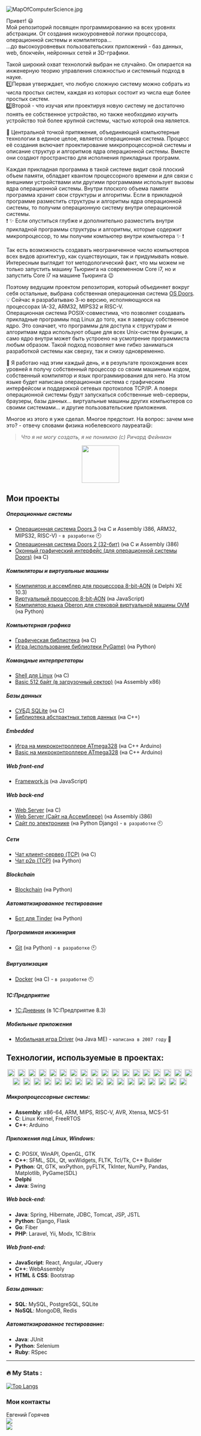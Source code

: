 ![MapOfComputerScience.jpg](MapOfComputerScience.jpg)

Привет! :smiley:  
Мой репозиторий посвящен программированию на всех уровнях абстракции. От создания низкоуровневой логики процессора, операционной системы и компилятора...  
...до высокоуровневых пользовательских приложений - баз данных, web, блокчейн, нейронных сетей и 3D-графики.

Такой широкий охват технологий выбран не случайно. Он опирается на инженерную теорию управления сложностью и системный подход в науке.  
:one:Первая утверждает, что любую сложную систему можно собрать из числа простых систем, каждая из которых состоит из числа еще более простых систем.  
:two:Второй - что изучая или проектируя новую систему не достаточно понять ее собственное устройство, но также необходимо изучить устройство той более крупной системы, частью которой она является.

:dart: Центральной точкой притяжения, объединяющей компьютерные технологии в единое целое, является операционная система. Процесс её создания включает проектирование микропроцессорной системы и описание структур и алгоритмов ядра операционной системы. Вместе они создают пространство для исполнения прикладных программ.

Каждая прикладная программа в такой системе видит свой плоский объем памяти, обладает квантом процессорного времени и для связи с внешними устройствами или другими программами использует вызовы ядра операционной системы. Внутри плоского объема памяти программа хранит свои структуры и алгоритмы. Если в прикладной программе разместить структуры и алгоритмы ядра операционной системы, то получим операционную систему внутри операционной системы.  
:exclamation: :sparkles: Если опуститься глубже и дополнительно разместить внутри прикладной программы структуры и алгоритмы, которые содержит микропроцессор, то мы получим компьютер внутри компьютера :sparkles: :exclamation:

Так есть возможность создавать неограниченное число компьютеров всех видов архитектур, как существующих, так и придумывать новые. Интересным выглядит тот методологический факт, что мы можем не только запустить машину Тьюринга на современном Core i7, но и запустить Core i7 на машине Тьюринга :wink:

Поэтому ведущим проектом репозитория, который объединяет вокруг себя остальные, выбрана собственная операционная система [OS Doors](https://github.com/GorComComputing/OS_Doors32).  
:bulb: Сейчас я разрабатываю 3-ю версию, исполняющуюся на процессорах IA-32, ARM32, MIPS32 и RISC-V.  
Операционная система POSIX-совместима, что позволяет создавать прикладные программы под Linux до того, как я завершу собственное ядро. Это означает, что программы для доступа к структурам и алгоритмам ядра используют общие для всех Unix-систем функции, а само ядро внутри может быть устроено на усмотрение программиста любым образом.
Такой подход позволяет мне гибко заниматься разработкой системы как сверху, так и снизу одновременно.

:checkered_flag: Я работаю над этим каждый день, и в результате прохождения всех уровней я получу собственный процессор со своим машинным кодом, собственный компилятор и язык программирования для него. На этом языке будет написана операционная система с графическим интерфейсом и поддержкой сетевых протоколов TCP/IP. А поверх операционной системы будут запускаться собственные web-серверы, браузеры, базы данных... виртуальные машины других компьютеров со своими системами... и другие пользовательские приложения.

Многое из этого я уже сделал. Многое предстоит. На вопрос: зачем мне это? - отвечу словами физика нобелевского лауреата:smiley::  
> *Что я не могу создать, я не понимаю (с) Ричард Фейнман*

<!--div id="header" align="center">
  <img src="https://media.giphy.com/media/v1.Y2lkPTc5MGI3NjExNjgzYWFiMTY0ZTA2MzM0YzU3NGYwM2VhZjdlMzUwOTg5YWU1MTA3MCZlcD12MV9pbnRlcm5hbF9naWZzX2dpZklkJmN0PWc/SmaYvew52UlC9MmB6l/giphy.gif" width="200"/>
</div-->

<div id="header" align="center">
  <img src="https://media.giphy.com/media/3ohc157IyQlpWtqbug/giphy.gif" width="100"/>
</div>



<!--## Операционная система Doors
##### Ядро
* [Ядро Doors для i386]() (на C и Assembly i386)
* [Ядро Doors для ARM]() (на C и Assembly ARM)
##### Приложения
* [Командный интерпретатор Shell]() (на C)
* [Оконный графический интерфейс]() (на C)
* [Компилятор]() (на C)
* [Виртуальная машина]() (на C)
* [СУБД SQLite]() (на C)
* [Web Server]() (на C)
##### Библиотеки
* [Библиотека системных вызовов Doors для i386]() (на C и Assembly i386)
* [Библиотека системных вызовов Doors для ARM]() (на C и Assembly ARM)
* [Библиотека работы со строками]() (на C)
* [Математическая библиотека]() (на C)
* [Графическая библиотека]() (на C)
* [Библиотека абстрактных типов данных]() (на C)-->


<!--div id="header" align="center">
  <img src="https://media.giphy.com/media/v1.Y2lkPTc5MGI3NjExM2YzYmEwNjk5NGVlNjY4ZjRmNDQ4YmZkNTExMzE5ZjY5YzQ3YjM4NCZlcD12MV9pbnRlcm5hbF9naWZzX2dpZklkJmN0PWc/3oEjHGJE2H5KMDjyj6/giphy.gif" width="200"/>
</div-->


## Мои проекты
##### Операционные системы
* [Операционная система Doors 3](https://github.com/GorComComputing/OS_Doors3) (на C и Assembly i386, ARM32, MIPS32, RISC-V) - `в разработке` :clock10:
* [Операционная система Doors 2 (32-бит)](https://github.com/GorComComputing/OS_Doors32) (на C и Assembly i386)
* [Оконный графический интерфейс (для операционной системы Doors)](https://github.com/GorComComputing/GUI_Window) (на C)
##### Компиляторы и виртуальные машины
* [Компилятор и ассемблер для процессора 8-bit-AON](https://github.com/GorComComputing/C_Compiler) (в Delphi XE 10.3)
* [Виртуальный процессор 8-bit-AON](https://github.com/GorComComputing/8-bit-AON-Computer) (на JavaScript)
* [Компилятор языка Oberon для стековой виртуальной машины OVM](https://github.com/GorComComputing/Oberon_Compiler) (на Python)
##### Компьютерная графика
* [Графическая библиотека](https://github.com/GorComComputing/Graphics) (на C)
* [Игра (использование библиотеки PyGame)](https://github.com/GorComComputing/Game_PyGame) (на Python) 
##### Командные интерпретаторы
* [Shell для Linux](https://github.com/GorComComputing/Shell) (на C)
* [Basic 512 байт (в загрузочный сектор)](https://github.com/GorComComputing/Basic512) (на Assembly x86)
##### Базы данных
* [СУБД SQLite](https://github.com/GorComComputing/SQLite) (на C)
* [Библиотека абстрактных типов данных](https://github.com/GorComComputing/Algorithms) (на C++)
##### Embedded
* [Игра на микроконтроллере ATmega328](https://github.com/GorComComputing/Game_Arduino) (на C++ Arduino)
* [Basic на микроконтроллере ATmega328](https://github.com/GorComComputing/Basic_TCP_Arduino) (на C++ Arduino)
##### Web front-end
* [Framework.js](https://github.com/GorComComputing/Framework.js) (на JavaScript)
##### Web back-end
* [Web Server](https://github.com/GorComComputing/Web_Server) (на C)
* [Web Server (Сайт на Ассемблере)](https://github.com/GorComComputing/Site_on_Asm) (на Assembly i386)
* [Сайт по электронике]() (на Python Django) - `в разработке` :clock10:
##### Сети
* [Чат клиент-сервер (TCP)](https://github.com/GorComComputing/Chat_TCP) (на C)
* [Чат p2p (TCP)](https://github.com/GorComComputing/p2p_chat) (на Python)
##### Blockchain
* [Blockchain](https://github.com/GorComComputing/Blockchain) (на Python)
##### Автоматизированное тестирование
* [Бот для Tinder](https://github.com/GorComComputing/AutoTinder) (на Python)
##### Программная инжинирия
* [Git](https://github.com/GorComComputing/Git) (на Python) - `в разработке` :clock10:
##### Виртуализация
* [Docker](https://github.com/GorComComputing/Docker) (на C) - `в разработке` :clock10:
##### 1С:Предприятие
* [1С:Дневник](https://github.com/GorComComputing/1C_Diary) (в 1С:Предприятие 8.3)
##### Мобильные приложения
* [Мобильная игра Driver](https://github.com/GorComComputing/Driver_J2ME) (на Java ME) - `написана в 2007 году` :calendar:



## Технологии, используемые в проектах:

<div id="header" align="center">
<img src="https://github.com/devicons/devicon/blob/master/icons/c/c-line.svg" title="C" alt="C" width="20" height="20"/>&nbsp;
<img src="https://github.com/devicons/devicon/blob/master/icons/cplusplus/cplusplus-line.svg" title="C++" alt="C++" width="20" height="20"/>&nbsp;
<!--img src="https://github.com/devicons/devicon/blob/master/icons/cmake/cmake-original-wordmark.svg" title="cmake" alt="cmake" width="20" height="20"/>&nbsp;-->
<img src="https://github.com/devicons/devicon/blob/master/icons/arduino/arduino-original-wordmark.svg" title="Arduino" alt="Arduino" width="20" height="20"/>&nbsp;
<!--img src="https://github.com/devicons/devicon/blob/master/icons/bash/bash-original.svg" title="Bash" alt="Bash" width="20" height="20"/>&nbsp;-->
<img src="https://github.com/devicons/devicon/blob/master/icons/qt/qt-original.svg" title="qt" alt="qt" width="20" height="20"/>&nbsp;
<img src="https://github.com/devicons/devicon/blob/master/icons/linux/linux-original.svg" title="linux" alt="linux" width="20" height="20"/>&nbsp;
<img src="https://github.com/devicons/devicon/blob/master/icons/sdl/sdl-original.svg" title="sdl" alt="sdl" width="20" height="20"/>&nbsp;
<img src="https://github.com/devicons/devicon/blob/master/icons/opengl/opengl-original.svg" title="opengl" alt="opengl" width="20" height="20"/>&nbsp;
<img src="https://github.com/devicons/devicon/blob/master/icons/python/python-original-wordmark.svg" title="python" alt="python" width="20" height="20"/>&nbsp;
<img src="https://github.com/devicons/devicon/blob/master/icons/django/django-plain-wordmark.svg" title="django" alt="django" width="20" height="20"/>&nbsp;
<img src="https://github.com/devicons/devicon/blob/master/icons/flask/flask-original-wordmark.svg" title="flask" alt="flask" width="20" height="20"/>&nbsp;
<img src="https://github.com/devicons/devicon/blob/master/icons/selenium/selenium-original.svg" title="selenium" alt="selenium" width="20" height="20"/>&nbsp;
<img src="https://github.com/devicons/devicon/blob/master/icons/html5/html5-original-wordmark.svg" title="html5" alt="html5" width="20" height="20"/>&nbsp;
<img src="https://github.com/devicons/devicon/blob/master/icons/css3/css3-original-wordmark.svg" title="css3" alt="css3" width="20" height="20"/>&nbsp;
<img src="https://github.com/devicons/devicon/blob/master/icons/bootstrap/bootstrap-original-wordmark.svg" title="bootstrap" alt="bootstrap" width="20" height="20"/>&nbsp;
<img src="https://github.com/devicons/devicon/blob/master/icons/javascript/javascript-original.svg" title="javascript" alt="javascript" width="20" height="20"/>&nbsp;
<img src="https://github.com/devicons/devicon/blob/master/icons/jquery/jquery-original-wordmark.svg" title="jquery" alt="jquery" width="20" height="20"/>&nbsp;
<img src="https://github.com/devicons/devicon/blob/master/icons/typescript/typescript-original.svg" title="typescript" alt="typescript" width="20" height="20"/>&nbsp;
<img src="https://github.com/devicons/devicon/blob/master/icons/react/react-original-wordmark.svg" title="react" alt="react" width="20" height="20"/>&nbsp;
<img src="https://github.com/devicons/devicon/blob/master/icons/vuejs/vuejs-original-wordmark.svg" title="vuejs" alt="vuejs" width="20" height="20"/>&nbsp;
<!--img src="https://github.com/devicons/devicon/blob/master/icons/embeddedc/embeddedc-original-wordmark.svg" title="embeddedc" alt="embeddedc" width="20" height="20"/>&nbsp;-->
<!--img src="https://github.com/devicons/devicon/blob/master/icons/gcc/gcc-original.svg" title="gcc" alt="gcc" width="20" height="20"/>&nbsp;-->
<img src="https://github.com/devicons/devicon/blob/master/icons/git/git-original-wordmark.svg" title="git" alt="git" width="20" height="20"/>&nbsp;
<!--img src="https://github.com/devicons/devicon/blob/master/icons/github/github-original-wordmark.svg" title="github" alt="github" width="20" height="20"/>&nbsp;-->
<img src="https://github.com/devicons/devicon/blob/master/icons/java/java-original-wordmark.svg" title="java" alt="java" width="20" height="20"/>&nbsp;
<img src="https://github.com/devicons/devicon/blob/master/icons/tomcat/tomcat-original-wordmark.svg" title="tomcat" alt="tomcat" width="20" height="20"/>&nbsp;
<img src="https://github.com/devicons/devicon/blob/master/icons/spring/spring-original-wordmark.svg" title="spring" alt="spring" width="20" height="20"/>&nbsp;
<img src="https://github.com/devicons/devicon/blob/master/icons/php/php-original.svg" title="php" alt="php" width="20" height="20"/>&nbsp;
<img src="https://github.com/devicons/devicon/blob/master/icons/laravel/laravel-plain-wordmark.svg" title="laravel" alt="laravel" width="20" height="20"/>&nbsp;
<!--img src="https://github.com/devicons/devicon/blob/master/icons/markdown/markdown-original.svg" title="markdown" alt="markdown" width="20" height="20"/>&nbsp;-->
<img src="https://github.com/devicons/devicon/blob/master/icons/yii/yii-original-wordmark.svg" title="yii" alt="yii" width="20" height="20"/>&nbsp;
<img src="https://github.com/devicons/devicon/blob/master/icons/modx/modx-original-wordmark.svg" title="modx" alt="modx" width="20" height="20"/>&nbsp;
<img src="https://github.com/devicons/devicon/blob/master/icons/postgresql/postgresql-original-wordmark.svg" title="postgresql" alt="postgresql" width="20" height="20"/>&nbsp;
<img src="https://github.com/devicons/devicon/blob/master/icons/mysql/mysql-original-wordmark.svg" title="mysql" alt="mysql" width="20" height="20"/>&nbsp;
<img src="https://github.com/devicons/devicon/blob/master/icons/sqlite/sqlite-original-wordmark.svg" title="sqlite" alt="sqlite" width="20" height="20"/>&nbsp;
<img src="https://github.com/devicons/devicon/blob/master/icons/mongodb/mongodb-original-wordmark.svg" title="mongodb" alt="mongodb" width="20" height="20"/>&nbsp;
<img src="https://github.com/devicons/devicon/blob/master/icons/redis/redis-original-wordmark.svg" title="redis" alt="redis" width="20" height="20"/>&nbsp;
<!--img src="https://github.com/devicons/devicon/blob/master/icons/nginx/nginx-original.svg" title="nginx" alt="nginx" width="30" height="20"/>&nbsp;-->
<!--img src="https://github.com/devicons/devicon/blob/master/icons/nodejs/nodejs-original-wordmark.svg" title="nodejs" alt="nodejs" width="20" height="20"/>&nbsp;
<img src="https://github.com/devicons/devicon/blob/master/icons/numpy/numpy-original-wordmark.svg" title="numpy" alt="numpy" width="20" height="20"/>&nbsp;-->
<!--img src="https://github.com/devicons/devicon/blob/master/icons/pandas/pandas-original-wordmark.svg" title="pandas" alt="pandas" width="20" height="20"/>&nbsp;-->
<!--img src="https://github.com/devicons/devicon/blob/master/icons/putty/putty-original.svg" title="putty" alt="putty" width="20" height="20"/>&nbsp;-->
<img src="https://github.com/devicons/devicon/blob/master/icons/ruby/ruby-original-wordmark.svg" title="ruby" alt="ruby" width="20" height="20"/>&nbsp;
<img src="https://github.com/devicons/devicon/blob/master/icons/rails/rails-original-wordmark.svg" title="rails" alt="rails" width="20" height="20"/>&nbsp;
<!--img src="https://github.com/devicons/devicon/blob/master/icons/raspberrypi/raspberrypi-line-wordmark.svg" title="raspberrypi" alt="raspberrypi" width="20" height="20"/>&nbsp; -->
<!--img src="https://github.com/devicons/devicon/blob/master/icons/rspec/rspec-original-wordmark.svg" title="rspec" alt="rspec" width="20" height="20"/>&nbsp;-->
<!--img src="https://github.com/devicons/devicon/blob/master/icons/tensorflow/tensorflow-line-wordmark.svg" title="tensorflow" alt="tensorflow" width="20" height="20"/>&nbsp;-->
<img src="https://github.com/devicons/devicon/blob/master/icons/terraform/terraform-original-wordmark.svg" title="terraform" alt="terraform" width="20" height="20"/>&nbsp;

</div>

##### Микропроцессорные системы<!--Embedded-->:
- **Assembly**: x86-64, ARM, MIPS, RISC-V, AVR, Xtensa, MCS-51   
- **C**: Linux Kernel, FreeRTOS
- **C++**: Arduino<!--[ATmega328](https://github.com/stars/GorComComputing/lists/embedded), ESP32/8266, STM32 --> 

##### Приложения под <!--Desktop (-->Linux, Windows<!--, FreeBSD --><!--)-->:
- **C**: POSIX, WinAPI, OpenGL, GTK
- **C++**: <!--STL,--> SFML, SDL, Qt, wxWidgets, FLTK, Tcl/Tk, C++ Builder  
- **Python**: Qt, GTK, wxPython, pyFLTK, TkInter, NumPy, Pandas, Matplotlib, PyGame(SDL)  
- **Delphi**
- **Java**: Swing

##### Web back-end:
- **Java**: Spring, Hibernate, JDBC, Tomcat, JSP, JSTL <!--, gRPC , Lombok-->  
- **Python**: Django, Flask  
- **Go**: Fiber 
- **PHP**: Laravel, Yii, Modx, 1C:Bitrix
<!-- - **Ruby**: Ruby on Rails-->
<!-- - **Node.js**: Express.js -->

##### Web front-end:
- **JavaScript**: React, Angular, JQuery <!-- Vue.js --> <!-- - **TypeScript** -->
- **C++**: WebAssembly
- **HTML** & **CSS**: Bootstrap

##### Базы данных:
- **SQL**: MySQL, PostgreSQL, SQLite
- **NoSQL**: MongoDB, Redis 

<!-- ##### Системы сборки:
- **C**/**C++**: Make, CMake
- **Java**: Maven --> <!-- , Ant+Ivy, Gradle, Jenkins -->

##### Автоматизированное тестирование:
- **Java**: JUnit  
- **Python**: Selenium 
- **Ruby**: RSpec

<!-- ##### Программный инжиниринг: -->
<!-- - **ОС**: Windows, Linux, FreeBSD --> <!--, Unix -->
<!-- - **CLI**: Bash, Cmd, PowerShell
- **Контроль версий**: [Git](https://github.com/GorComComputing/Git) и GitHub --> <!-- , SVN -->
<!-- - **Архитектура**: UML, BPMN, Archimate -->
 <!-- - **Управление проектами**: RUP, PMI, SCRUM, Kanban --> 

<!-- ##### Облачные архитектуры:
- **Yandex.Cloud**: Terraform, Ansible --> <!-- - **Hypervisor**: ESXi, mRemoteNG -->
<!-- - **Контейнеры**: Docker, Kubernetes -->









---

### :fire: My Stats :
[![Top Langs](https://github-readme-stats.vercel.app/api/top-langs/?username=GorComComputing&layout=compact&theme=vision-friendly-dark)](https://github.com/anuraghazra/github-readme-stats)

### Мои контакты
Евгений Горячев  
[![](https://img.shields.io/badge/Telegram-@extendedsuperbass-informational?style=flat&logo=telegram&logoColor=white&color=31a2db)](https://t.me/extendedsuperbass)<br/>
<a href="mailto:gorcom2012@gmail.com">![](https://img.shields.io/badge/Gmail-GorCom2012@gmail.com-informational?style=flat&logo=gmail&logoColor=white&color=e04a3e)</a>

